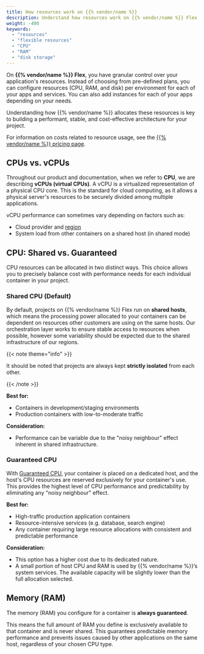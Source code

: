 ```yaml
---
title: How resources work on {{% vendor/name %}}
description: Understand how resources work on {{% vendor/name %}} Flex. Learn the differences between shared and guaranteed CPU, how RAM is allocated, and how to configure scalable resources for your apps.
weight: -400
keywords:
  - "resources"
  - "flexible resources"
  - "CPU"
  - "RAM"
  - "disk storage"
---
```


On **{{% vendor/name %}} Flex**, you have granular control over your application's resources. Instead of choosing from pre-defined plans, you can configure resources (CPU, RAM, and disk) per environment for each of your apps and services. You can also add instances for each of your apps depending on your needs.

Understanding how {{% vendor/name %}} allocates these resources is key to building a performant, stable, and cost-effective architecture for your project.

For information on costs related to resource usage, see the [{{% vendor/name %}} pricing page](https://upsun.com/pricing/).

## CPUs vs. vCPUs

Throughout our product and documentation, when we refer to **CPU**, we are describing **vCPUs (virtual CPUs)**. A vCPU is a virtualized representation of a physical CPU core. This is the standard for cloud computing, as it allows a physical server's resources to be securely divided among multiple applications.

vCPU performance can sometimes vary depending on factors such as:

- Cloud provider and [region](/developemnt/regions.html)  
- System load from other containers on a shared host (in shared mode)

## CPU: Shared vs. Guaranteed

CPU resources can be allocated in two distinct ways. This choice allows you to precisely balance cost with performance needs for each individual container in your project.

### Shared CPU (Default)

By default, projects on {{% vendor/name %}} Flex run on **shared hosts**, which means the processing power allocated to your containers can be dependent on resources other customers are using on the same hosts. Our orchestration layer works to ensure stable access to resources when possible, however some variability should be expected due to the shared infrastructure of our regions.

{{< note theme="info" >}}

 It should be noted that projects are always kept **strictly isolated** from each other. 

{{< /note >}}

**Best for:**  
- Containers in development/staging environments  
- Production containers with low-to-moderate traffic  

**Consideration:**  
- Performance can be variable due to the "noisy neighbour" effect inherent in shared infrastructure.

### Guaranteed CPU

With [Guaranteed CPU](/manage-resources/guaranteed-resources), your container is placed on a dedicated host, and the host's CPU resources are reserved exclusively for your container's use. This provides the highest level of CPU performance and predictability by eliminating any "noisy neighbour" effect.

**Best for:**  
- High-traffic production application containers  
- Resource-intensive services (e.g. database, search engine)  
- Any container requiring large resource allocations with consistent and predictable performance  

**Consideration:**  
- This option has a higher cost due to its dedicated nature.  
- A small portion of host CPU and RAM is used by {{% vendor/name %}}’s system services. The available capacity will be slightly lower than the full allocation selected.

## Memory (RAM)

The memory (RAM) you configure for a container is **always guaranteed**.

This means the full amount of RAM you define is exclusively available to that container and is never shared. This guarantees predictable memory performance and prevents issues caused by other applications on the same host, regardless of your chosen CPU type.

